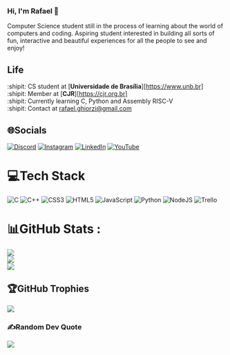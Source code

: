 ### Hi, I'm Rafael :wave:

Computer Science student still in the process of learning about the world of
computers and coding. Aspiring student interested in building all sorts
of fun, interactive and beautiful experiences for all the people to see and enjoy!

## Life

:shipit: CS student at [**Universidade de Brasília**][https://www.unb.br]  
:shipit:  Member at [**CJR**][https://cjr.org.br]  
:shipit: Currently learning C, Python and Assembly RISC-V  
:shipit: Contact at rafael.ghiorzi@gmail.com  


## 🌐Socials
[![Discord](https://img.shields.io/badge/Discord-%237289DA.svg?logo=discord&logoColor=white)](htttps://discord.gg/diasmonlee) [![Instagram](https://img.shields.io/badge/Instagram-%23E4405F.svg?logo=Instagram&logoColor=white)](https://instagram.com/rafaeldghiorzi) [![LinkedIn](https://img.shields.io/badge/LinkedIn-%230077B5.svg?logo=linkedin&logoColor=white)](https://linkedin.com/in/rafaeldghiorzi) [![YouTube](https://img.shields.io/badge/YouTube-%23FF0000.svg?logo=YouTube&logoColor=white)](https://youtube.com/c/UClD10hqKxgCrK5c2oMFwLWw) 

# 💻Tech Stack
![C](https://img.shields.io/badge/c-%2300599C.svg?style=for-the-badge&logo=c&logoColor=white) ![C++](https://img.shields.io/badge/c++-%2300599C.svg?style=for-the-badge&logo=c%2B%2B&logoColor=white) ![CSS3](https://img.shields.io/badge/css3-%231572B6.svg?style=for-the-badge&logo=css3&logoColor=white) ![HTML5](https://img.shields.io/badge/html5-%23E34F26.svg?style=for-the-badge&logo=html5&logoColor=white) ![JavaScript](https://img.shields.io/badge/javascript-%23323330.svg?style=for-the-badge&logo=javascript&logoColor=%23F7DF1E) ![Python](https://img.shields.io/badge/python-3670A0?style=for-the-badge&logo=python&logoColor=ffdd54) ![NodeJS](https://img.shields.io/badge/node.js-6DA55F?style=for-the-badge&logo=node.js&logoColor=white) ![Trello](https://img.shields.io/badge/Trello-%23026AA7.svg?style=for-the-badge&logo=Trello&logoColor=white)
# 📊GitHub Stats :
![](https://github-readme-stats.vercel.app/api?username=rafaelghiorzi&theme=radical&hide_border=true&include_all_commits=false&count_private=false)<br/>
![](https://github-readme-streak-stats.herokuapp.com/?user=rafaelghiorzi&theme=radical&hide_border=true)<br/>
![](https://github-readme-stats.vercel.app/api/top-langs/?username=rafaelghiorzi&theme=radical&hide_border=true&include_all_commits=false&count_private=false&layout=compact)

## 🏆GitHub Trophies
![](https://github-trophies.vercel.app/?username=rafaelghiorzi&theme=discord&no-frame=true&no-bg=true&margin-w=4)

### ✍️Random Dev Quote
![](https://quotes-github-readme.vercel.app/api?type=vetical&theme=dark)
